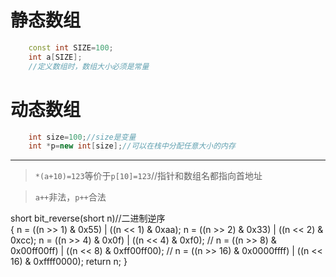 # 静态数组

```cpp
    const int SIZE=100;
    int a[SIZE];
    //定义数组时，数组大小必须是常量
```
# 动态数组
```cpp
    int size=100;//size是变量
    int *p=new int[size];//可以在栈中分配任意大小的内存
```
---
> `*(a+10)=123`等价于`p[10]=123`//指针和数组名都指向首地址

>`a++`非法，`p++`合法 

 short bit_reverse(short n)//二进制逆序  
  { 
     n = ((n >> 1) & 0x55) | ((n << 1) & 0xaa); 
     n = ((n >> 2) & 0x33) | ((n << 2) & 0xcc); 
     n = ((n >> 4) & 0x0f) | ((n << 4) & 0xf0); 
    // n = ((n >> 8) & 0x00ff00ff) | ((n << 8) & 0xff00ff00); 
    // n = ((n >> 16) & 0x0000ffff) | ((n << 16) & 0xffff0000); 
     return n; 
 }
